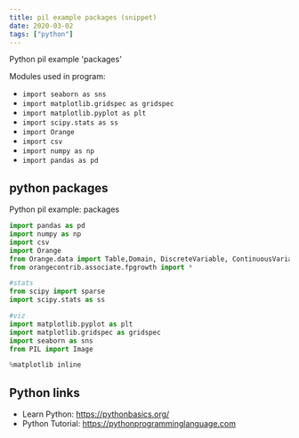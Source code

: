 ```yaml
---
title: pil example packages (snippet)
date: 2020-03-02
tags: ["python"]
---
```

Python pil example 'packages'


Modules used in program: 
* `import seaborn as sns`
* `import matplotlib.gridspec as gridspec `
* `import matplotlib.pyplot as plt`
* `import scipy.stats as ss`
* `import Orange`
* `import csv`
* `import numpy as np`
* `import pandas as pd `

## python packages

Python pil example: packages

```python
import pandas as pd 
import numpy as np
import csv
import Orange
from Orange.data import Table,Domain, DiscreteVariable, ContinuousVariable
from orangecontrib.associate.fpgrowth import *

#stats
from scipy import sparse
import scipy.stats as ss

#viz
import matplotlib.pyplot as plt
import matplotlib.gridspec as gridspec 
import seaborn as sns
from PIL import Image

%matplotlib inline

```

## Python links

- Learn Python: https://pythonbasics.org/
- Python Tutorial: https://pythonprogramminglanguage.com

